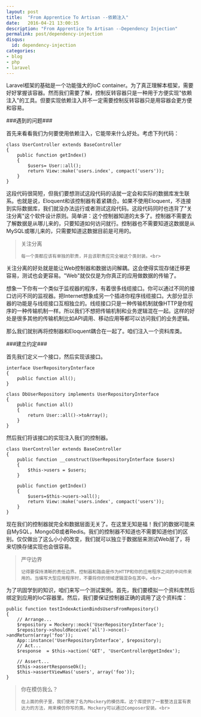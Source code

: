 ```yaml
---
layout: post
title:  "From Apprentice To Artisan --依赖注入"
date:   2016-04-21 13:00:15
description: "From Apprentice To Artisan --Dependency Injection"
permalink: post/dependency-injection
disqus:
  id: dependency-injection
categories:
- blog
- php
- laravel
---
```


Laravel框架的基础是一个功能强大的IoC container。为了真正理解本框架，需要好好掌握该容器。然而我们需要了解，控制反转容器只是一种用于方便实现"依赖注入"的工具。但要实现依赖注入并不一定需要控制反转容器只是用容器会更方便和容易。<br>

###遇到的问题###

首先来看看我们为何要使用依赖注入，它能带来什么好处。考虑下列代码：<br>

```
class UserController extends BaseController
{
    public function getIndex()
    {
    	$users= User::all();
    	return View::make('users.index', compact('users'));
    }
}
```

这段代码很简短，但我们要想测试这段代码的话就一定会和实际的数据库发生联系。也就是说，Eloquent和该控制器有着紧耦合。如果不使用Eloquent，不连接到实际数据库，我们就没办法运行或者测试这段代码。这段代码同时也违背了"关注分离"这个软件设计原则。简单讲：这个控制器知道的太多了。控制器不需要去了解数据是从哪儿来的，只要知道如何访问就行。控制器也不需要知道这数据是从MySQL或哪儿来的，只需要知道这数据目前是可用的。<br>

<blockquote>
<p>
	关注分离<br>

	每一个类都应该有单独的职责，并且该职责应完全被这个类封装。<br>
</p>
</blockquote>

关注分离的好处就是能让Web控制器和数据访问解耦。这会使得实现存储迁移更容易，测试也会更容易。"Web"就仅仅是为你真正的应用做数据的传输了。<br>

想象一下你有一个类似于监视器的程序，有着很多线缆接口。你可以通过不同的接口访问不同的监视器。把Internet想象成另一个插进你程序线缆接口。大部分显示器的功能是与线缆接口互相独立的。线缆接口只是一种传输机制就像HTTP是你程序的一种传输机制一样。所以我们不想把传输机制和业务逻辑混在一起。这样的好处是很多其他的传输机制比如API调用、移动应用等都可以访问我们的业务逻辑。<br>

那么我们就别再将控制器和Eloquent耦合在一起了。咱们注入一个资料库类。<br>

###建立约定###

首先我们定义一个接口，然后实现该接口。<br>

```
interface UserRepositoryInterface
{
	public function all();
}

class DbUserRepository implements UserRepositoryInterface
{
	public function all()
	{
    	return User::all()->toArray();
	}
}
```

然后我们将该接口的实现注入我们的控制器。<br>

```
class UserController extends BaseController
{
    public function __construct(UserRepositoryInterface $users)
    {
        $this->users = $users;
    }
   
    public function getIndex()
    {
        $users=$this->users->all();
        return View::make('users.index', compact('users'));
    }
}
```	

现在我们的控制器就完全和数据层面无关了。在这里无知是福！我们的数据可能来自MySQL，MongoDB或者Redis。我们的控制器不知道也不需要知道他们的区别。仅仅做出了这么小小的改变，我们就可以独立于数据层来测试Web层了，将来切换存储实现也会很容易。<br>

<blockquote>
<p>
	严守边界<br>

	记得要保持清晰的责任边界。控制器和路由是作为HTTP和你的应用程序之间的中间件来用的。当编写大型应用程序时，不要将你的领域逻辑混杂在其中。<br>
</p>
</blockquote>

为了巩固学到的知识，咱们来写一个测试案例。首先，我们要模拟一个资料库然后绑定到应用的IoC容器里。然后，我们要保证控制器正确的调用了这个资料库：<br>

```
public function testIndexActionBindsUsersFromRepository()
{    
    // Arrange...
    $repository = Mockery::mock('UserRepositoryInterface');
    $repository->shouldReceive('all')->once()->andReturn(array('foo'));
    App::instance('UserRepositoryInterface', $repository);
    // Act...
    $response  = $this->action('GET', 'UserController@getIndex');
     
    // Assert...
    $this->assertResponseOk();
    $this->assertViewHas('users', array('foo'));
}
```

<blockquote>
<p>
	你在模仿我么？<br>

	在上面的例子里，我们使用了名为Mockery的模仿库。这个库提供了一套整洁且富有表达力的方法，用来模仿你写的类。Mockery可以通过Composer安装。<br>
</p>
</blockquote>
